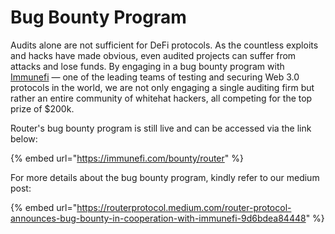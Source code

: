 # Bug Bounty Program

Audits alone are not sufficient for DeFi protocols. As the countless exploits and hacks have made obvious, even audited projects can suffer from attacks and lose funds. By engaging in a bug bounty program with [Immunefi](https://immunefi.com/) — one of the leading teams of testing and securing Web 3.0 protocols in the world, we are not only engaging a single auditing firm but rather an entire community of whitehat hackers, all competing for the top prize of $200k.&#x20;

Router's bug bounty program is still live and can be accessed via the link below:

{% embed url="https://immunefi.com/bounty/router" %}

For more details about the bug bounty program, kindly refer to our medium post:

{% embed url="https://routerprotocol.medium.com/router-protocol-announces-bug-bounty-in-cooperation-with-immunefi-9d6bdea84448" %}
